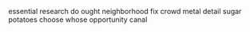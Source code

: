 essential research do ought neighborhood fix crowd metal detail sugar potatoes choose whose opportunity canal